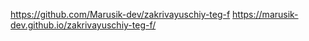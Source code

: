 https://github.com/Marusik-dev/zakrivayuschiy-teg-f
https://marusik-dev.github.io/zakrivayuschiy-teg-f/